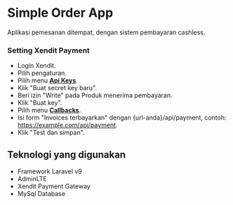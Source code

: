 # Simple Order App
Aplikasi pemesanan ditempat, dengan sistem pembayaran cashless.

### Setting Xendit Payment
- Login Xendit.
- Pilih pengaturan.
- Pilih menu **[Api Keys](https://dashboard.xendit.co/settings/developers#api-keys)**.
- Klik "Buat secret key baru".
- Beri izin "Write" pada Produk menerima pembayaran.
- Klik "Buat key".
- Pilih menu **[Callbacks](https://dashboard.xendit.co/settings/developers#callbacks)**.
- Isi form "Invoices terbayarkan" dengan {url-anda}/api/payment, contoh: https://example.com/api/payment.
- Klik "Test dan simpan".

## Teknologi yang digunakan
- Framework Laravel v9
- AdminLTE
- Xendit Payment Gateway
- MySql Database